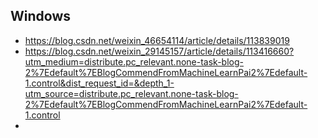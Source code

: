## Windows
- https://blog.csdn.net/weixin_46654114/article/details/113839019
- https://blog.csdn.net/weixin_29145157/article/details/113416660?utm_medium=distribute.pc_relevant.none-task-blog-2%7Edefault%7EBlogCommendFromMachineLearnPai2%7Edefault-1.control&dist_request_id=&depth_1-utm_source=distribute.pc_relevant.none-task-blog-2%7Edefault%7EBlogCommendFromMachineLearnPai2%7Edefault-1.control
- 

